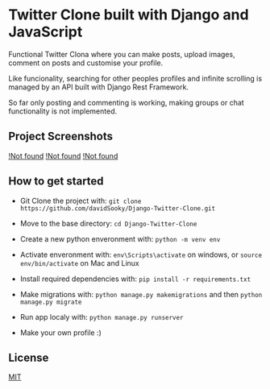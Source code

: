 # Twitter Clone built with Django and JavaScript
Functional Twitter Clona where you can make posts, upload images, comment on posts and customise your profile.

Like funcionality, searching for other peoples profiles and infinite scrolling is managed by an API built with Django Rest Framework.

So far only posting and commenting is working, making groups or chat functionality is not implemented.

## Project Screenshots
[!Not found](https://github.com/davidSooky/Django-Twitter-Clone/blob/master/static/images/demo.gif)
[!Not found](./static/images/main_page.JPG)
[!Not found](./static/images/profile_page.JPG)


## How to get started

- Git Clone the project with: ```git clone https://github.com/davidSooky/Django-Twitter-Clone.git```

- Move to the base directory: ```cd Django-Twitter-Clone```

- Create a new python enveronment with: ```python -m venv env```

- Activate enveronment with: ```env\Scripts\activate``` on windows, or ```source env/bin/activate``` on Mac and Linux

- Install required dependencies with: ```pip install -r requirements.txt```

- Make migrations with: ```python manage.py makemigrations``` and then ```python manage.py migrate```

- Run app localy with: ```python manage.py runserver```

- Make your own profile :)

## License
[MIT](https://choosealicense.com/licenses/mit/)